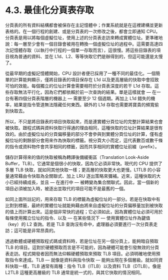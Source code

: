 # 4.3. 最佳化分頁表存取

分頁表的所有資料結構都會被保存在主記憶體中；作業系統就是在這裡建構並更新表格的。在一個行程的創建、或是分頁表的一次修改之後，都會立即通知 CPU。分頁表是用以將每個虛擬位址，使用上述的分頁表走訪來轉成實體位址。更準確地說：每一層至少會有一個目錄會被用在轉換一個虛擬位址的過程中。這需要高達四次記憶體存取（以執行中行程的一個單一存取而言），這很慢。將這些目錄表的項目視為普通的資料、並在 L1d、L2、等等快取它們是辦得到的，但這可能還是太慢了。

從最早期的虛擬記憶體開始，CPU 設計者便已採用了一種不同的最佳化。一個簡單的計算能夠顯示，僅將目錄表的項目保存在 L1d 以及更高層級的快取中會招致可怕的效能。每個獨立的位址計算會需要相符於分頁表深度的若干 L1d 存取。這些存取無法平行化，因為它們都依賴於前一次查詢的結果。單是這樣就會 –– 在一台有著四個分頁表階層的機器上 –– 需要至少 12 個週期。再加上 L1d 錯失的機率，結果是指令管道無法隱藏任何東西。額外的 L1d 存取也需要將寶貴的頻寬偷到快取去。

所以，不只是將目錄表的項目快取起來，而是連實體分頁位址的完整計算結果也會被快取。跟程式碼與資料快取行得通的理由相同，這種快取的位址計算結果是很有效的。由於虛擬位址的分頁偏移量的部分不會參與到實體分頁位址的計算，僅有虛擬位址的剩餘部分會用來作為快取的標籤。視分頁大小而定，這代表數百或數千條的指令或資料物件會共享相同的標籤，因而共享相同的實體位址前綴（prefix）。

儲存計算得來的值的快取被稱為轉譯後備緩衝區（Translation Look-Aside Buffer，TLB）。它通常是個很小的快取，因為它必須非常快。現代的 CPU 提供了多層 TLB 快取，就如同其他快取一樣；更高層的快取更大也更慢。L1TLB 的小容量通常藉由令快取為全關聯式、加上 LRU 逐出策略來彌補。近來，這種快取的大小已經持續成長，並且 –– 在進行中 –– 被轉變為集合關聯式。因此，當一個新的項目必須被加入時，被逐出並取代的項目可能不是最舊的一個。

如同上面所註記的，用來存取 TLB 的標籤為虛擬位址的一部分。若是在快取中有比對到標籤，最終的實體位址就能夠藉由將來自虛擬位址的分頁偏移量加到被快取的值上而計算出來。這是個非常快的過程；它必須如此，因為實體位址必須可用於每條使用獨立位址的指令、以及 –– 在某些情況下 –– 使用實體位址作為鍵值（key）的 L2 查詢。若是 TLB 查詢沒有命中，處理器必須要進行一次分頁表走訪；這可能是非常昂貴的。

透過軟體或硬體預取程式碼或資料時，若是位址在另一個分頁上，能夠暗自預取 TLB 的項目。這對於硬體預取而言是不可能的，因為硬體可能會引發無效的分頁表走訪。程式開發者因而無法仰賴硬體預取來預取 TLB 項目。必須明確地使用預取指令來達成。TLB –– 就像是資料與指令快取 –– 能夠出現在多個層級。就如同資料快取一樣，TLB 通常有兩種：指令 TLB（ITLB）以及資料 TLB（DTLB）。像是 L2TLB 這種更高層級的 TLB 通常是統一式的，與其它快取的情況相同。

